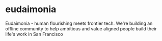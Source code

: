# eudaimonia
Eudaimonia - human flourishing meets frontier tech. We're building an offline community to help ambitious and value aligned people build their life's work in San Francisco

